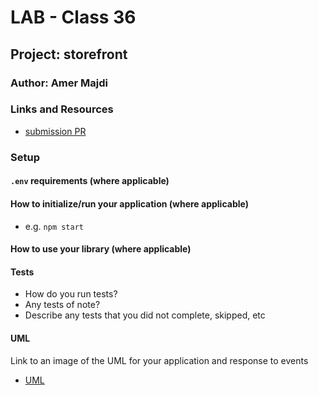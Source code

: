 # LAB - Class 36

## Project: storefront

### Author: Amer Majdi

### Links and Resources

- [submission PR](https://github.com/Amer-401-advanced-javascript/storefront/pull/1)
<!-- - [ci/cd](http://xyz.com) (GitHub Actions)
- [back-end server url](http://xyz.com) (when applicable)
- [front-end application](http://xyz.com) (when applicable) -->

### Setup

#### `.env` requirements (where applicable)

<!-- i.e.

- `PORT` - Port Number
- `MONGODB_URI` - URL to the running mongo instance/db -->

#### How to initialize/run your application (where applicable)

- e.g. `npm start`

#### How to use your library (where applicable)

#### Tests

- How do you run tests?
- Any tests of note?
- Describe any tests that you did not complete, skipped, etc

#### UML

Link to an image of the UML for your application and response to events
* [UML](https://drive.google.com/file/d/1V4WqgKb_9hBKmie6lqcrY9UEFC9sulxr/view?usp=sharing)

